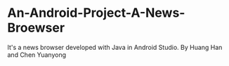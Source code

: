 # An-Android-Project-A-News-Broewser
It's a news browser developed with Java in Android Studio.
By Huang Han and Chen Yuanyong
